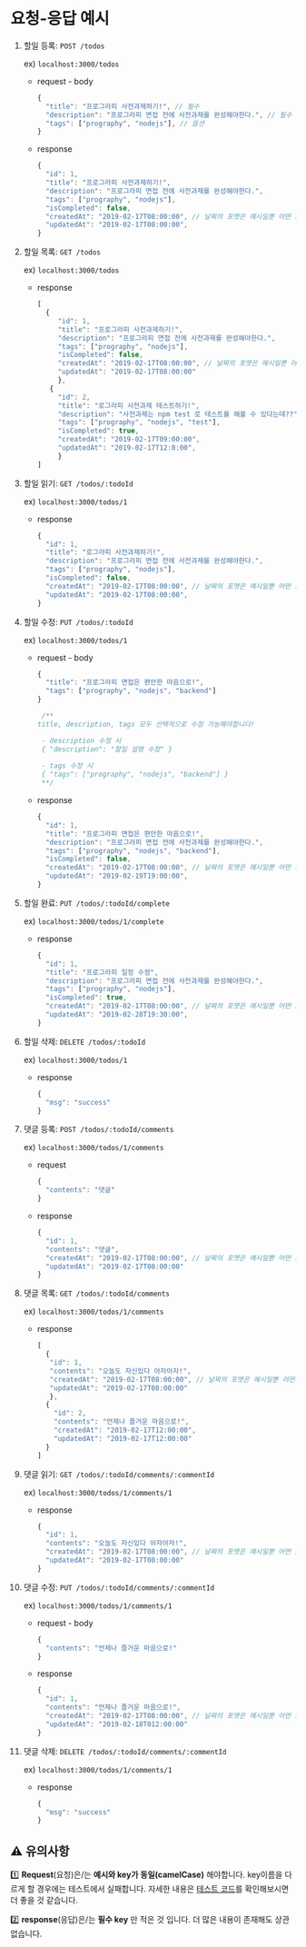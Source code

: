 # 요청-응답 예시

1. 할일 등록: `POST /todos`

   ex) `localhost:3000/todos`

   - request - body

     ```javascript
     {
       "title": "프로그라피 사전과제하기!", // 필수
       "description": "프로그라피 면접 전에 사전과제를 완성해야한다.", // 필수
       "tags": ["prography", "nodejs"], // 옵션
     }
     ```

   - response

     ```javascript
     {
       "id": 1,
       "title": "프로그라피 사전과제하기!",
       "description": "프로그라피 면접 전에 사전과제를 완성해야한다.",
       "tags": ["prography", "nodejs"],
       "isCompleted": false,
       "createdAt": "2019-02-17T08:00:00", // 날짜의 포맷은 예시일뿐 어떤 포맷이어도 상관없습니다
       "updatedAt": "2019-02-17T08:00:00",
     }
     ```


2. 할일 목록: `GET /todos`

   ex) `localhost:3000/todos`

   - response

     ```javascript
     [
       {
          "id": 1,
          "title": "프로그라피 사전과제하기!",
          "description": "프로그라피 면접 전에 사전과제를 완성해야한다.",
          "tags": ["prography", "nodejs"],
          "isCompleted": false,
          "createdAt": "2019-02-17T08:00:00", // 날짜의 포맷은 예시일뿐 어떤 포맷이어도 상관없습니다
          "updatedAt": "2019-02-17T08:00:00"
     	  },
        {
          "id": 2,
          "title": "로그라피 사전과제 테스트하기!",
          "description": "사전과제는 npm test 로 테스트를 해볼 수 있다는데??",
          "tags": ["prography", "nodejs", "test"],
          "isCompleted": true,
          "createdAt": "2019-02-17T09:00:00",
          "updatedAt": "2019-02-17T12:0:00",
     	  }
     ]
     ```


3. 할일 읽기: `GET /todos/:todoId`

   ex) `localhost:3000/todos/1`

   - response

     ```javascript
     {
       "id": 1,
       "title": "로그라피 사전과제하기!",
       "description": "프로그라피 면접 전에 사전과제를 완성해야한다.",
       "tags": ["prography", "nodejs"],
       "isCompleted": false,
       "createdAt": "2019-02-17T08:00:00", // 날짜의 포맷은 예시일뿐 어떤 포맷이어도 상관없습니다
       "updatedAt": "2019-02-17T08:00:00",
     }
     ```

     

4. 할일 수정: `PUT /todos/:todoId`

   ex) `localhost:3000/todos/1`

   - request - body

     ```javascript
     {
       "title": "프로그라피 면접은 편안한 마음으로!",
       "tags": ["prography", "nodejs", "backend"]
     }

      /**
     title, description, tags 모두 선택적으로 수정 가능해야합니다!

      - description 수정 시
      { "description": "할일 설명 수정" }
 
      - tags 수정 시  
      { "tags": ["prography", "nodejs", "backend"] }
      **/
     ```

   - response

     ```javascript
     {
       "id": 1,
       "title": "프로그라피 면접은 편안한 마음으로!",
       "description": "프로그라피 면접 전에 사전과제를 완성해야한다.",
       "tags": ["prography", "nodejs", "backend"],
       "isCompleted": false,
       "createdAt": "2019-02-17T08:00:00", // 날짜의 포맷은 예시일뿐 어떤 포맷이어도 상관없습니다
       "updatedAt": "2019-02-19T19:00:00",
     }
     ```


5. 할일 완료: `PUT /todos/:todoId/complete`

   ex) `localhost:3000/todos/1/complete`

   - response

     ```javascript
     {
       "id": 1,
       "title": "프로그라피 일정 수정",
       "description": "프로그라피 면접 전에 사전과제를 완성해야한다.",
       "tags": ["prography", "nodejs"],
       "isCompleted": true,
       "createdAt": "2019-02-17T08:00:00", // 날짜의 포맷은 예시일뿐 어떤 포맷이어도 상관없습니다
       "updatedAt": "2019-02-28T19:30:00",
     }
     ```

   

6. 할일 삭제: `DELETE /todos/:todoId`

   ex) `localhost:3000/todos/1`

   - response

     ```javascript
     {
       "msg": "success"
     }
     ```

     

7. 댓글 등록: `POST /todos/:todoId/comments`

   ex) `localhost:3000/todos/1/comments`

   - request

     ```javascript
     {
       "contents": "댓글"
     }
     ```

   - response

     ```javascript
     {
       "id": 1,
       "contents": "댓글",
       "createdAt": "2019-02-17T08:00:00", // 날짜의 포맷은 예시일뿐 어떤 포맷이어도 상관없습니다
       "updatedAt": "2019-02-17T08:00:00"
     }
     ```
     

8. 댓글 목록: `GET /todos/:todoId/comments`

   ex) `localhost:3000/todos/1/comments`

   - response

     ```javascript
     [
       {
        "id": 1,
       	"contents": "오늘도 자신있다 아자아자!",
       	"createdAt": "2019-02-17T08:00:00", // 날짜의 포맷은 예시일뿐 어떤 포맷이어도 상관없습니다
       	"updatedAt": "2019-02-17T08:00:00"
     	},
       {
         "id": 2,
         "contents": "언제나 즐거운 마음으로!",
       	 "createdAt": "2019-02-17T12:00:00",
       	 "updatedAt": "2019-02-17T12:00:00"
       }
     ]
     ```


9. 댓글 읽기: `GET /todos/:todoId/comments/:commentId`

   ex) `localhost:3000/todos/1/comments/1`

   - response

     ```javascript
     {
       "id": 1,
       "contents": "오늘도 자신있다 아자아자!",
       "createdAt": "2019-02-17T08:00:00", // 날짜의 포맷은 예시일뿐 어떤 포맷이어도 상관없습니다
       "updatedAt": "2019-02-17T08:00:00"
     }
     ```


10. 댓글 수정: `PUT /todos/:todoId/comments/:commentId`

    ex) `localhost:3000/todos/1/comments/1`

    - request - body

      ```javascript
      {
        "contents": "언제나 즐거운 마음으로!"
      }
      ```

    - response

      ```javascript
      {
        "id": 1,
        "contents": "언제나 즐거운 마음으로!",
        "createdAt": "2019-02-17T08:00:00", // 날짜의 포맷은 예시일뿐 어떤 포맷이어도 상관없습니다
        "updatedAt": "2019-02-18T012:00:00"
      }
      ```


11. 댓글 삭제: `DELETE /todos/:todoId/comments/:commentId`

    ex) `localhost:3000/todos/1/comments/1`

    - response

      ```javascript
      {
        "msg": "success"
      }
      ```

## :warning: 유의사항

:one: **Request**(요청)은/는 **예시와 key가 동일(camelCase)** 해야합니다. key이름을 다르게 할 경우에는 테스트에서 실패합니다. 자세한 내용은 <a href="./test/features/Todo/createTodo.spec.js">테스트 코드</a>를 확인해보시면 더 좋을 것 같습니다.

:two: **response**​(응답)은/는 **필수 key** 만 적은 것 입니다. 더 많은 내용이 존재해도 상관없습니다.